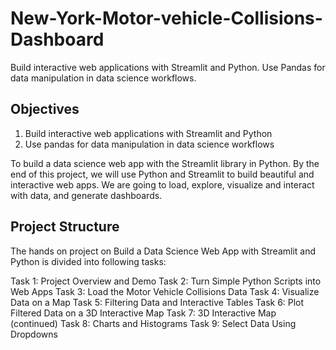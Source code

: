 # New-York-Motor-vehicle-Collisions-Dashboard
Build interactive web applications with Streamlit and Python. Use Pandas for data manipulation in data science workflows.

## Objectives
1. Build interactive web applications with Streamlit and Python
2. Use pandas for data manipulation in data science workflows

To build a data science web app with the Streamlit library in Python. By the end of this project, we will use Python and Streamlit to build beautiful and interactive web apps. We are going to load, explore, visualize and interact with data, and generate dashboards.

## Project Structure
The hands on project on Build a Data Science Web App with Streamlit and Python is divided into following tasks:

Task 1: Project Overview and Demo
Task 2: Turn Simple Python Scripts into Web Apps
Task 3: Load the Motor Vehicle Collisions Data
Task 4: Visualize Data on a Map
Task 5: Filtering Data and Interactive Tables
Task 6: Plot Filtered Data on a 3D Interactive Map
Task 7: 3D Interactive Map (continued)
Task 8: Charts and Histograms
Task 9: Select Data Using Dropdowns

